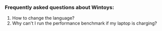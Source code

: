 ### Frequently asked questions about Wintoys:

1. How to change the language?
2. Why can't I run the performance benchmark if my laptop is charging?
